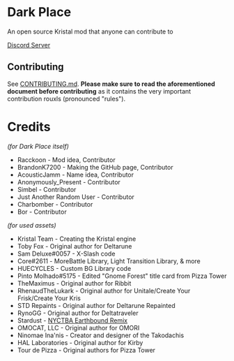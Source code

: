 # Dark Place
An open source Kristal mod that anyone can contribute to

[Discord Server](https://discord.gg/B2scNCB2)

## Contributing
See [CONTRIBUTING.md](CONTRIBUTING.md). **Please make sure to read the aforementioned document before contributing** as it contains the very important contribution rouxls (pronounced "rules").

# Credits
*(for Dark Place itself)*
* Racckoon - Mod idea, Contributor
* BrandonK7200 - Making the GitHub page, Contributor
* AcousticJamm - Name idea, Contributor
* Anonymously_Present - Contributor
* Simbel - Contributor
* Just Another Random User - Contributor
* Charbomber - Contributor
* Bor - Contributor

*(for used assets)*
* Kristal Team - Creating the Kristal engine
* Toby Fox - Original author for Deltarune
* Sam Deluxe#0057 - X-Slash code
* Cоrе#2611 - MoreBattle Library, Light Transition Library, & more
* HUECYCLES - Custom BG Library code
* Pinto Molhado#5175 - Edited "Gnome Forest" title card from Pizza Tower
* TheMaximus - Original author for Ribbit
* RhenaudTheLukark - Original author for Unitale/Create Your Frisk/Create Your Kris
* STD Repaints - Original author for Deltarune Repainted
* RynoGG - Original author for Deltatraveler
* Stardust - [NYCTBA Earthbound Remix](https://soundcloud.com/speedwaystardst/nows-your-chance-to-be-a-earthbound-remix)
* OMOCAT, LLC - Original author for OMORI
* Ninomae Ina'nis - Creator and designer of the Takodachis
* HAL Laboratories - Original author for Kirby
* Tour de Pizza - Original authors for Pizza Tower

